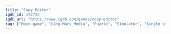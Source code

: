 ```yaml
---
title: "Copy Editor"
igdb_id: 142730
igdb_url: "https://www.igdb.com/games/copy-editor"
tag: ["Main game", "Cinq-Mars Media", "Puzzle", "Simulator", "Single player", "Text", "Business", "Educational", "Kids"]
---
```

